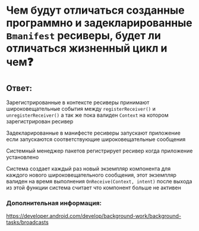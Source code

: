 # Чем будут отличаться созданные программно и задекларированные в`manifest` ресиверы, будет ли отличаться жизненный цикл и чем❓

## Ответ:

Зарегистрированные в контексте ресиверы принимают широковещательные события между `registerReceiver()` и
`unregisterReceiver()` а так же пока валиден `Context` на котором зарегистрирован ресивер

Задекларированные в манифесте ресиверы запускают приложение если запускаются соответствующие широковещательные
сообщения

Cистемный менеджер пакетов регистрирует ресивер когда приложение установлено

Cистема создает каждый раз новый экземпляр компонента для каждого нового широковещательного сообщения, этот экземпляр
валиден на время выполнения `OnReceive(Context, intent)` после выхода из этой функции система считает что компонент
больше не активен

### Дополнительная информация:

https://developer.android.com/develop/background-work/background-tasks/broadcasts